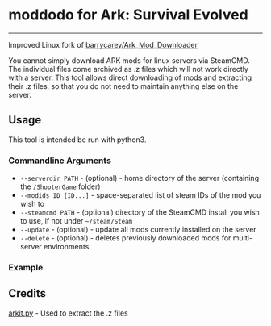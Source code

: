 # moddodo for Ark: Survival Evolved
------------------------------
Improved Linux fork of [barrycarey/Ark_Mod_Downloader](https://github.com/barrycarey/Ark_Mod_Downloader) 

You cannot simply download ARK mods for linux servers via SteamCMD. The individual files come archived as .z files which will not work directly with a server.
This tool allows direct downloading of mods and extracting their .z files, so that you do not need to maintain anything else on the server.

## Usage

This tool is intended be run with python3.

### Commandline Arguments

- `--serverdir PATH` - (optional) - home directory of the server (containing the `/ShooterGame` folder)
- `--modids ID [ID...]` - space-separated list of steam IDs of the mod you wish to 
- `--steamcmd PATH` - (optional) directory of the SteamCMD install you wish to use, if not under `~/steam/Steam`
- `--update` - (optional) - update all mods currently installed on the server
- `--delete` - (optional) - deletes previously downloaded mods for multi-server environments

### Example

## Credits
<a href="https://github.com/project-umbrella/arkit.py" target="_blank">arkit.py</a> - Used to extract the .z files